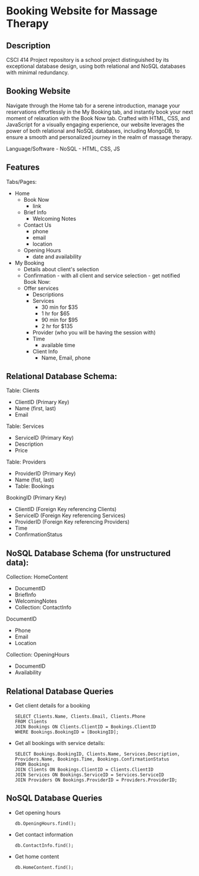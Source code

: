 # Booking Website for Massage Therapy 


## Description 
CSCI 414 Project repository is a school project distinguished by its exceptional database design, using both relational and NoSQL databases with minimal redundancy.


## Booking Website 
Navigate through the Home tab for a serene introduction, manage your reservations effortlessly in the My Booking tab, 
and instantly book your next moment of relaxation with the Book Now tab. Crafted with HTML, CSS, and JavaScript for a visually engaging experience, 
our website leverages the power of both relational and NoSQL databases, including MongoDB, to ensure a smooth and personalized journey in the realm of massage therapy.


Language/Software
    - NoSQL
    - HTML, CSS, JS

## Features 
Tabs/Pages: 
- Home
    - Book Now 
        - link 
    - Brief Info
        - Welcoming Notes
    - Contact Us 
        - phone
        - email
        - location 
    - Opening Hours 
        - date and availability 
- My Booking 
    - Details about client's selection
    - Confirmation 
            - with all client and service selection 
            - get notified 
Book Now: 
    - Offer services 
        - Descriptions
        - Services
            - 30 min for $35 
            - 1 hr for $65 
            - 90 min for $95 
            - 2 hr for $135 
        - Provider (who you will be having the session with)
        - Time 
            - available time 
        - Client Info 
            - Name, Email, phone

## Relational Database Schema:
Table: Clients
  - ClientID (Primary Key)
  - Name (first, last)
  - Email

Table: Services
  - ServiceID (Primary Key)
  - Description
  - Price

Table: Providers
  - ProviderID (Primary Key)
  - Name (fist, last)
  - Table: Bookings

BookingID (Primary Key)
  - ClientID (Foreign Key referencing Clients)
  - ServiceID (Foreign Key referencing Services)
  - ProviderID (Foreign Key referencing Providers)
  - Time
  - ConfirmationStatus

## NoSQL Database Schema (for unstructured data):

Collection: HomeContent
  - DocumentID
  - BriefInfo
  - WelcomingNotes
  - Collection: ContactInfo

DocumentID
  - Phone
  - Email
  - Location

Collection: OpeningHours
  - DocumentID
  - Availability

## Relational Database Queries   
  - Get client details for a booking 
    ```{sql}
    SELECT Clients.Name, Clients.Email, Clients.Phone
    FROM Clients
    JOIN Bookings ON Clients.ClientID = Bookings.ClientID
    WHERE Bookings.BookingID = [BookingID];
    ```

  - Get all bookings with service details:
    ```{sql}
    SELECT Bookings.BookingID, Clients.Name, Services.Description, Providers.Name, Bookings.Time, Bookings.ConfirmationStatus
    FROM Bookings
    JOIN Clients ON Bookings.ClientID = Clients.ClientID
    JOIN Services ON Bookings.ServiceID = Services.ServiceID
    JOIN Providers ON Bookings.ProviderID = Providers.ProviderID;
    ```

## NoSQL Database Queries   
  - Get opening hours
    ```{sql}
    db.OpeningHours.find();
    ```
  - Get contact information
    ```{sql}
    db.ContactInfo.find();
    ```
  - Get home content
    ```{sql}
    db.HomeContent.find();
    ```


